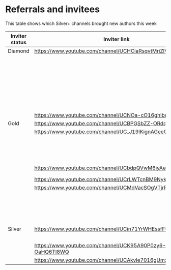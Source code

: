 # Referrals and invitees

This table shows which Silver+ channels brought new authors this week

| Inviter status | Inviter link | Channel ID | Link YT | Status |
| --- | --- | --- | --- | --- |
| Diamond | https://www.youtube.com/channel/UCHCiaRsqvtMriZlVxYMP5ig | 47429 | https://www.youtube.com/channel/UCnplttfZsypZjyPnNV6WRCQ | Bronze |
|  |  |  | https://www.youtube.com/channel/UCS1Mnq0QLnrB3ZWDqt2-PHw | Opted Out |
|  |  |  | https://www.youtube.com/channel/UCEqeipgdQ8U3ITmjW_idUEw | Bronze |
|  |  |  | https://www.youtube.com/channel/UCf4IZIEKBdJkX_ZPIuTJNZA | Bronze |
|  |  |  | https://www.youtube.com/channel/UCBWgpKlykQ8yPAEmTGdsXxw | Bronze |
|  |  |  | https://www.youtube.com/channel/UCqEXAC-6boxGRuFxp0a8DQw | Bronze |
|  |  |  | https://www.youtube.com/channel/UCDzVV8p3Ddj10PRGga21LJA | Rejected |
|  | https://www.youtube.com/channel/UCNOa-cO16ghIbnFnReO5zEQ | 54770 | https://www.youtube.com/channel/UClvAp5RMe25xpo7oYcCJVPA | Bronze |
| Gold | https://www.youtube.com/channel/UCBPGSbZZ-ORdqrt2-tOrO9w | 42049 | https://www.youtube.com/channel/UCRJvgoffPL6qqp_T6j9vJCA | Bronze |
|  | https://www.youtube.com/channel/UC_J19lKignAGeeQE8LRkVwQ | 51578 | https://www.youtube.com/channel/UCuYPitGNE3NARytcXo9-vww | Rejected |
|  |  |  | https://www.youtube.com/channel/UCLSKqzuYX5Sgddrdk0S6jKw | Rejected |
|  |  |  | https://www.youtube.com/channel/UCWdP75v37GMa37SKyNXLHJA | Bronze |
|  |  |  | https://www.youtube.com/channel/UC4YytQ6qjaI4EZ8-OahNMNw | Bronze |
|  | https://www.youtube.com/channel/UCbdpQVwM6iyAe2VpAnFTBxw | 46449 | https://www.youtube.com/channel/UCbdv89tpDBmQgHmsD4HC-GA | Bronze |
|  | https://www.youtube.com/channel/UCrLWTcnBM9Nyky3E_fpLzqw | 50441 | https://www.youtube.com/channel/UCW63VSMV-fN23FkWFtx8wcg | Rejected |
|  | https://www.youtube.com/channel/UCMdVacSOgVTjrRiRU1D1RTg | 62730 | https://www.youtube.com/channel/UCPJsHFNTYSL7qp6mE1rDv1w | Bronze |
|  |  |  | https://www.youtube.com/channel/UC3eVdniu8IWbthUOlF5spIA | Bronze |
|  |  |  | https://www.youtube.com/channel/UCbqrvl7zmB86gpQWxTwt8Og | Rejected |
|  |  |  | https://www.youtube.com/channel/UCUJSdqJg6cahtg3NyccTy_g | Bronze |
|  |  |  | https://www.youtube.com/channel/UCidVd1L3Wt-asGDK6B9J8ZA | Rejected |
| Silver | https://www.youtube.com/channel/UCin71YrWHEssfFtfENKEwNw | 41203 | https://www.youtube.com/channel/UCs1kckaoNcl-J5Z1iDRKRcw | Bronze |
|  |  |  | https://www.youtube.com/channel/UCuCJnfhOjwh1ECdO8CK6ZvQ | Bronze |
|  | https://www.youtube.com/channel/UCK95A90P0zy6-OaHQ6TI8WQ | 26986 | https://www.youtube.com/channel/UCl_jl7GEUz7QEiMxgWK6ruA | Rejected |
|  | https://www.youtube.com/channel/UCAkvle7016gUmxIqMH45qkw | 44819 | https://www.youtube.com/channel/UC8Q_vigNCgnjB5TtyTVsTxg | Bronze |